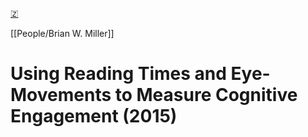 [🇿](zotero://select/library/items/SS2H75MC)

[[People/Brian W. Miller]] 
# Using Reading Times and Eye-Movements to Measure Cognitive Engagement (2015)

